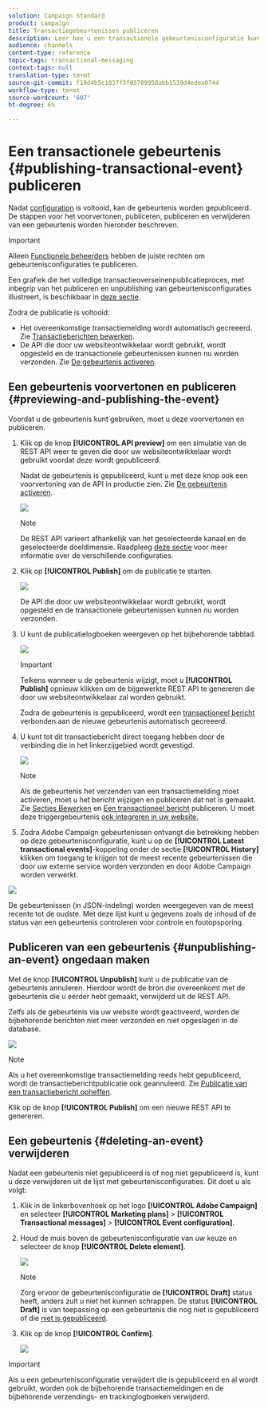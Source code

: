 ```yaml
---
solution: Campaign Standard
product: campaign
title: Transactiegebeurtenissen publiceren
description: Leer hoe u een transactionele gebeurtenisconfiguratie kunt voorvertonen, publiceren, publiceren en verwijderen.
audience: channels
content-type: reference
topic-tags: transactional-messaging
context-tags: null
translation-type: tm+mt
source-git-commit: f19d4b5c1837f3f03789958abb1539d4edea0744
workflow-type: tm+mt
source-wordcount: '607'
ht-degree: 6%

---
```



# Een transactionele gebeurtenis {#publishing-transactional-event} publiceren

Nadat [configuration](../../channels/using/configuring-transactional-event.md) is voltooid, kan de gebeurtenis worden gepubliceerd. De stappen voor het voorvertonen, publiceren, publiceren en verwijderen van een gebeurtenis worden hieronder beschreven.

>[!IMPORTANT]
>
>Alleen [Functionele beheerders](../../administration/using/users-management.md#functional-administrators) <!--being part of the **[!UICONTROL All]** [organizational unit](../../administration/using/organizational-units.md) -->hebben de juiste rechten om gebeurtenisconfiguraties te publiceren.

Een grafiek die het volledige transactieoverseinenpublicatieproces, met inbegrip van het publiceren en unpublishing van gebeurtenisconfiguraties illustreert, is beschikbaar in [deze sectie](../../channels/using/publishing-transactional-message.md).

Zodra de publicatie is voltooid:
* Het overeenkomstige transactiemelding wordt automatisch gecreeerd. Zie [Transactieberichten bewerken](../../channels/using/editing-transactional-message.md).
* De API die door uw websiteontwikkelaar wordt gebruikt, wordt opgesteld en de transactionele gebeurtenissen kunnen nu worden verzonden. Zie [De gebeurtenis activeren](../../channels/using/getting-started-with-transactional-msg.md#integrate-event-trigger).

## Een gebeurtenis voorvertonen en publiceren {#previewing-and-publishing-the-event}

Voordat u de gebeurtenis kunt gebruiken, moet u deze voorvertonen en publiceren.

1. Klik op de knop **[!UICONTROL API preview]** om een simulatie van de REST API weer te geven die door uw websiteontwikkelaar wordt gebruikt voordat deze wordt gepubliceerd.

   Nadat de gebeurtenis is gepubliceerd, kunt u met deze knop ook een voorvertoning van de API in productie zien. Zie [De gebeurtenis activeren](../../channels/using/getting-started-with-transactional-msg.md#integrate-event-trigger).

   ![](assets/message-center_api_preview.png)

   >[!NOTE]
   >
   >De REST API varieert afhankelijk van het geselecteerde kanaal en de geselecteerde doeldimensie. Raadpleeg [deze sectie](../../channels/using/configuring-transactional-event.md#transactional-event-specific-configurations) voor meer informatie over de verschillende configuraties.

1. Klik op **[!UICONTROL Publish]** om de publicatie te starten.

   ![](assets/message-center_pub.png)

   De API die door uw websiteontwikkelaar wordt gebruikt, wordt opgesteld en de transactionele gebeurtenissen kunnen nu worden verzonden.

1. U kunt de publicatielogboeken weergeven op het bijbehorende tabblad.

   ![](assets/message-center_logs.png)

   >[!IMPORTANT]
   >
   >Telkens wanneer u de gebeurtenis wijzigt, moet u **[!UICONTROL Publish]** opnieuw klikken om de bijgewerkte REST API te genereren die door uw websiteontwikkelaar zal worden gebruikt.

   Zodra de gebeurtenis is gepubliceerd, wordt een [transactioneel bericht](../../channels/using/editing-transactional-message.md) verbonden aan de nieuwe gebeurtenis automatisch gecreeerd.

1. U kunt tot dit transactiebericht direct toegang hebben door de verbinding die in het linkerzijgebied wordt gevestigd.

   ![](assets/message-center_messagegeneration.png)

   >[!NOTE]
   >
   >Als de gebeurtenis het verzenden van een transactiemelding moet activeren, moet u het bericht wijzigen en publiceren dat net is gemaakt. Zie [Secties Bewerken](../../channels/using/editing-transactional-message.md) en [Een transactioneel bericht](../../channels/using/publishing-transactional-message.md) publiceren. U moet deze triggergebeurtenis [ook integreren in uw website.](../../channels/using/getting-started-with-transactional-msg.md#integrate-event-trigger)

1. Zodra Adobe Campaign gebeurtenissen ontvangt die betrekking hebben op deze gebeurtenisconfiguratie, kunt u op de **[!UICONTROL Latest transactional events]**-koppeling onder de sectie **[!UICONTROL History]** klikken om toegang te krijgen tot de meest recente gebeurtenissen die door uw externe service worden verzonden en door Adobe Campaign worden verwerkt.

![](assets/message-center_latest-events.png)

De gebeurtenissen (in JSON-indeling) worden weergegeven van de meest recente tot de oudste. Met deze lijst kunt u gegevens zoals de inhoud of de status van een gebeurtenis controleren voor controle en foutopsporing.

## Publiceren van een gebeurtenis {#unpublishing-an-event} ongedaan maken

Met de knop **[!UICONTROL Unpublish]** kunt u de publicatie van de gebeurtenis annuleren. Hierdoor wordt de bron die overeenkomt met de gebeurtenis die u eerder hebt gemaakt, verwijderd uit de REST API.

Zelfs als de gebeurtenis via uw website wordt geactiveerd, worden de bijbehorende berichten niet meer verzonden en niet opgeslagen in de database.

![](assets/message-center_unpublish.png)

>[!NOTE]
>
>Als u het overeenkomstige transactiemelding reeds hebt gepubliceerd, wordt de transactieberichtpublicatie ook geannuleerd. Zie [Publicatie van een transactiebericht opheffen](../../channels/using/publishing-transactional-message.md#unpublishing-a-transactional-message).

Klik op de knop **[!UICONTROL Publish]** om een nieuwe REST API te genereren.

<!--## Transactional messaging publication process {#transactional-messaging-pub-process}

The chart below illustrates the transactional messaging publication process.

![](assets/message-center_pub-process.png)

For more on publishing, pausing and unpublishing a transactional message, see [this section](../../channels/using/publishing-transactional-message.md).-->

## Een gebeurtenis {#deleting-an-event} verwijderen

Nadat een gebeurtenis niet gepubliceerd is of nog niet gepubliceerd is, kunt u deze verwijderen uit de lijst met gebeurtenisconfiguraties. Dit doet u als volgt:

1. Klik in de linkerbovenhoek op het logo **[!UICONTROL Adobe Campaign]** en selecteer **[!UICONTROL Marketing plans]** > **[!UICONTROL Transactional messages]** > **[!UICONTROL Event configuration]**.
1. Houd de muis boven de gebeurtenisconfiguratie van uw keuze en selecteer de knop **[!UICONTROL Delete element]**.

   ![](assets/message-center_delete-button.png)

   >[!NOTE]
   >
   >Zorg ervoor de gebeurtenisconfiguratie de **[!UICONTROL Draft]** status heeft, anders zult u niet het kunnen schrappen. De status **[!UICONTROL Draft]** is van toepassing op een gebeurtenis die nog niet is gepubliceerd of die [niet is gepubliceerd](#unpublishing-an-event).

1. Klik op de knop **[!UICONTROL Confirm]**.

   ![](assets/message-center_delete-confirm.png)

>[!IMPORTANT]
>
>Als u een gebeurtenisconfiguratie verwijdert die is gepubliceerd en al wordt gebruikt, worden ook de bijbehorende transactiemeldingen en de bijbehorende verzendings- en trackinglogboeken verwijderd.
